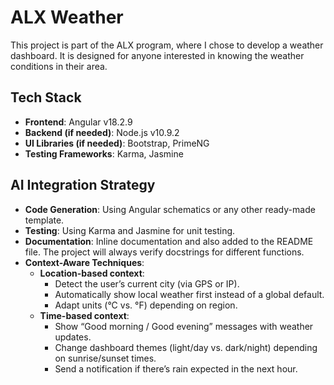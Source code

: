 # ALX Weather

This project is part of the ALX program, where I chose to develop a weather dashboard. It is designed for anyone interested in knowing the weather conditions in their area.

## Tech Stack
- **Frontend**: Angular v18.2.9
- **Backend (if needed)**: Node.js v10.9.2
- **UI Libraries (if needed)**: Bootstrap, PrimeNG
- **Testing Frameworks**: Karma, Jasmine

## AI Integration Strategy
- **Code Generation**: Using Angular schematics or any other ready-made template.
- **Testing**: Using Karma and Jasmine for unit testing.
- **Documentation**: Inline documentation and also added to the README file. The project will always verify docstrings for different functions.
- **Context-Aware Techniques**:
    - **Location-based context**:
        - Detect the user’s current city (via GPS or IP).
        - Automatically show local weather first instead of a global default.
        - Adapt units (°C vs. °F) depending on region.
    - **Time-based context**:
        - Show “Good morning / Good evening” messages with weather updates.
        - Change dashboard themes (light/day vs. dark/night) depending on sunrise/sunset times.
        - Send a notification if there’s rain expected in the next hour.